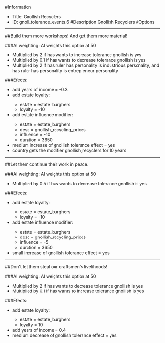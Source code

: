 #Information
 - Title: Gnollish Recyclers
 - ID: gnoll_tolerance_events.6
#Description
Gnollish Recyclers
#Options

___
##Build them more workshops! And get them more material!

###AI weighting:
AI weights this option at 50
 - Multiplied by 2 if has wants to increase tolerance gnollish is yes
 - Multiplied by 0.1 if has wants to decrease tolerance gnollish is yes
 - Multiplied by 2 if has ruler has personality is industrious personality, and has ruler has personality is entrepreneur personality


###Efects:<ul><li>add years of income = -0.3</li><li>add estate loyalty:</li><ul><li>estate = estate_burghers</li><li>loyalty = -10</li></ul><li>add estate influence modifier:</li><ul><li>estate = estate_burghers</li><li>desc = gnollish_recycling_prices</li><li>influence = -10</li><li>duration = 3650</li></ul><li>medium increase of gnollish tolerance effect = yes</li><li>country gets the modifier gnollish_recyclers for 10 years</li></ul>

___
##Let them continue their work in peace.

###AI weighting:
AI weights this option at 50
 - Multiplied by 0.5 if has wants to decrease tolerance gnollish is yes


###Efects:<ul><li>add estate loyalty:</li><ul><li>estate = estate_burghers</li><li>loyalty = -10</li></ul><li>add estate influence modifier:</li><ul><li>estate = estate_burghers</li><li>desc = gnollish_recycling_prices</li><li>influence = -5</li><li>duration = 3650</li></ul><li>small increase of gnollish tolerance effect = yes</li></ul>

___
##Don't let them steal our craftsmen's livelihoods!

###AI weighting:
AI weights this option at 50
 - Multiplied by 2 if has wants to decrease tolerance gnollish is yes
 - Multiplied by 0.1 if has wants to increase tolerance gnollish is yes


###Efects:<ul><li>add estate loyalty:</li><ul><li>estate = estate_burghers</li><li>loyalty = 10</li></ul><li>add years of income = 0.4</li><li>medium decrease of gnollish tolerance effect = yes</li></ul>
